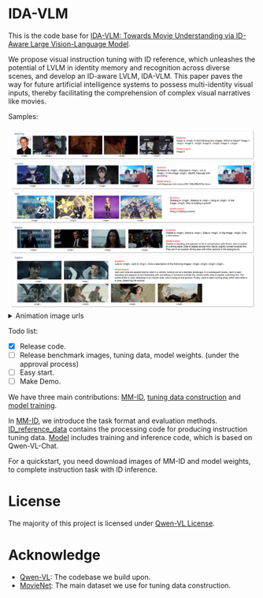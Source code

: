 # IDA-VLM

This is the code base for [IDA-VLM: Towards Movie Understanding via ID-Aware Large Vision-Language Model](https://arxiv.org/pdf/2407.07577).

We propose visual instruction tuning with ID reference, which unleashes the potential of LVLM in identity memory and recognition across diverse scenes, and develop an ID-aware LVLM, IDA-VLM. This paper paves the way for future artificial intelligence systems to possess multi-identity visual inputs, thereby facilitating the comprehension of complex visual narratives like movies.

Samples:

<img src="./fig/samples.png">
<details>
  <summary>Animation image urls</summary>
https://img1.doubanio.com/view/photo/l/public/p2625512480.webp, https://img1.doubanio.com/view/photo/m/public/p2901199610.webp, https://img2.doubanio.com/view/photo/m/public/p2896107391.webp, https://img2.doubanio.com/view/photo/l/public/p2895851711.webp, https://olimg.3dmgame.com/uploads/images/xiaz/2021/0924/1632447816995.jpg, https://i0.hdslb.com/bfs/archive/0384c2f5139013b1ceae84395bbd58fae25898ef.jpg, https://act-webstatic.mihoyo.com/event-static/2023/08/15/9797cacf6d60a54f91fb6f68546b43e1_6723404097102093983.jpg?x-oss-process=image/quality,Q_80/resize,m_lfit,s_700
</details>

Todo list:

- [x] Release code.
- [ ] Release benchmark images, tuning data, model weights. (under the approval process)
- [ ] Easy start.
- [ ] Make Demo.

We have three main contributions: [MM-ID](./mm-id/), [tuning data construction](./ID_reference_data/) and [model training](./model).

In [MM-ID](./mm-id/), we introduce the task format and evaluation methods. [ID_reference_data](./ID_reference_data/) contains the processing code for producing instruction tuning data. [Model](./model/) includes training and inference code, which is based on Qwen-VL-Chat.

For a quickstart, you need download images of MM-ID and model weights, to complete instruction task with ID inference. 

# License

The majority of this project is licensed under [Qwen-VL License](https://github.com/QwenLM/Qwen-VL/blob/master/LICENSE).

# Acknowledge
* [Qwen-VL](https://github.com/QwenLM/Qwen-VL): The codebase we build upon.
* [MovieNet](https://movienet.github.io/): The main dataset we use for tuning data construction.
